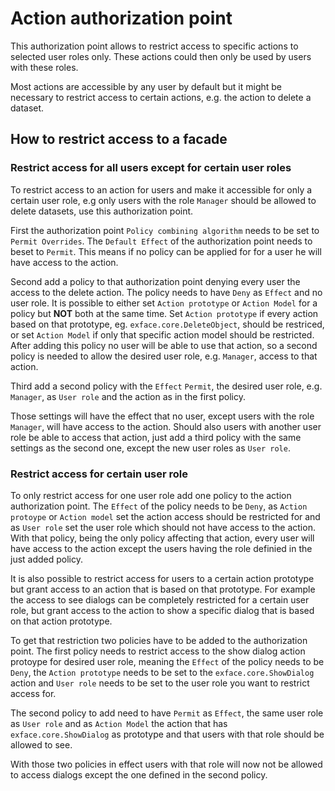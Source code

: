 # Action authorization point

This authorization point allows to restrict access to specific actions to selected user roles only. These actions could then only be used by users with these roles.

Most actions are accessible by any user by default but it might be necessary to restrict access to certain actions, e.g. the action to delete a dataset.

## How to restrict access to a facade

### Restrict access for all users except for certain user roles

To restrict access to an action for users and make it accessible for only a certain user role, e.g only users with the role `Manager` should be allowed to delete datasets, use this authorization point.

First the authorization point `Policy combining algorithm` needs to be set to `Permit Overrides`. The `Default Effect` of the authorization point needs to beset to `Permit`. This means if no policy can be applied for for a user he will have access to the action.

Second add a policy to that authorization point denying every user the access to the delete action. The policy needs to have `Deny` as `Effect` and no user role. It is possible to either set `Action prototype` or `Action Model` for a policy but **NOT** both at the same time. Set `Action prototype` if every action based on that prototype, eg. `exface.core.DeleteObject`, should be restriced, or set `Action Model` if only that specific action model should be restricted. After adding this policy no user will be able to use that action, so a second policy is needed to allow the desired user role, e.g. `Manager`, access to that action.

Third add a second policy with the `Effect` `Permit`, the desired user role, e.g. `Manager`, as `User role` and the action as in the first policy.

Those settings will have the effect that no user, except users with the role `Manager`, will have access to the action.
Should also users with another user role be able to access that action, just add a third policy with the same settings as the second one, except the new user roles as `User role`.

### Restrict access for certain user role

To only restrict access for one user role add one policy to the action authorization point. The `Effect` of the policy needs to be `Deny`, as `Action protoype` or `Action model` set the action access should be restricted for and as `User role` set the user role which should not have access to the action. With that policy, being the only policy affecting that action, every user will have access to the action except the users having the role definied in the just added policy.

It is also possible to restrict access for users to a certain action prototype but grant access to an action that is based on that prototype. For example the access to see dialogs can be completely restricted for a certain user role, but grant access to the action to show a specific dialog that is based on that action prototype.

To get that restriction two policies have to be added to the authorization point.
The first policy needs to restrict access to the show dialog action protoype for desired user role, meaning the `Effect` of the policy needs to be `Deny`, the `Action prototype` needs to be set to the `exface.core.ShowDialog` action and  `User role` needs to be set to the user role you want to restrict access for.

The second policy to add need to have `Permit` as `Effect`, the same user role as `User role` and as `Action Model` the action that has `exface.core.ShowDialog` as prototype and that users with that role should be allowed to see.

With those two policies in effect users with that role will now not be allowed to access dialogs except the one defined in the second policy.